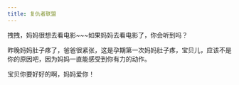 ```yaml
---
title: 复仇者联盟
---
```


拽拽，妈妈很想去看电影~~~如果妈妈去看电影了，你会听到吗？

昨晚妈妈肚子疼了，爸爸很紧张，这是孕期第一次妈妈肚子疼，宝贝儿，应该不是你的原因吧，因为妈妈一直能感受到你有力的动作。

宝贝你要好好的啊，妈妈爱你！

